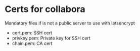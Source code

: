 # Certs for collabora

Mandatory files if is not a public server to use with letsencrypt


- cert.pem: SSH cert
- privkey.pem: Private key for SSH cert
- chain.pem: CA cert
